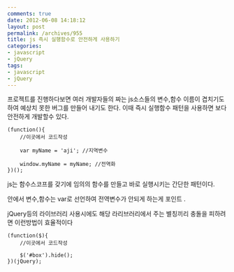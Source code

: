 ```yaml
---
comments: true
date: 2012-06-08 14:18:12
layout: post
permalink: /archives/955
title: js 즉시 실행함수로 안전하게 사용하기
categories:
- javascript
- jQuery
tags:
- javascript
- jQuery
---
```


프로젝트를 진행하다보면 여러 개발자들의 짜는 js소스들의 변수,함수 이름이  겹치기도 하여 예상치 못한 버그를 만들어 내기도 한다.
이때 즉시 실행함수 패턴을 사용하면 보다 안전하게 개발할수 있다.




    
    (function(){
        //이곳에서 코드작성 
    
        var myName = 'aji'; //지역변수
    
        window.myName = myName; //전역화
    })();
    





js는 함수스코프를 갖기에 임의의 함수를 만들고 바로 실행시키는 간단한 패턴이다.  

안에서 변수,함수는 var로 선언하여 전역변수가 안되게 하는게 포인트 .





jQuery등의 라이브러리 사용시에도 해당 라리브러리에서 주는 별칭끼리 충돌을 피하려면 이런방법이 효율적이다




    
    (function($){
        //이곳에서 코드작성 
    
        $('#box').hide();
    })(jQuery);
    




